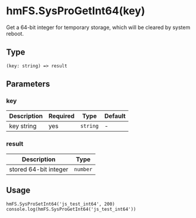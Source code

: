 
# hmFS.SysProGetInt64(key)

Get a 64-bit integer for temporary storage, which will be cleared by system reboot.

## Type[​](/docs/1.0/reference/device-app-api/hmFS/SysProGetInt64/#type "Direct link to Type")

```
(key: string) => result  

```
## Parameters[​](/docs/1.0/reference/device-app-api/hmFS/SysProGetInt64/#parameters "Direct link to Parameters")

### key[​](/docs/1.0/reference/device-app-api/hmFS/SysProGetInt64/#key "Direct link to key")

| Description | Required | Type | Default |
| --- | --- | --- | --- |
| key string | yes | `string` | - |

### result[​](/docs/1.0/reference/device-app-api/hmFS/SysProGetInt64/#result "Direct link to result")

| Description | Type |
| --- | --- |
| stored 64-bit integer | `number` |

## Usage[​](/docs/1.0/reference/device-app-api/hmFS/SysProGetInt64/#usage "Direct link to Usage")

```
hmFS.SysProSetInt64('js_test_int64', 200)  
console.log(hmFS.SysProGetInt64('js_test_int64'))  

```
